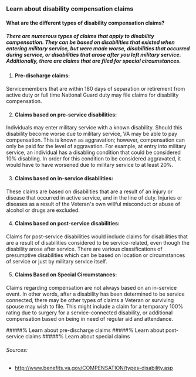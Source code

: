 ### Learn about disability compensation claims

#### What are the different types of disability compensation claims?

##### There are numerous types of claims that apply to disability compensation. They can be based on disabilities that existed when entering military service, but were made worse, disabilities that occurred during service, or disabilities that arose after you left military service. Additionally, there are claims that are filed for special circumstances.


1. #### Pre-discharge claims:
Servicemembers that are within 180 days of separation or retirement from active duty or full time National Guard duty may file claims for disability compensation.

2. #### Claims based on pre-service disabilities:
Individuals may enter military service with a known disability. Should this disability become worse due to military service, VA may be able to pay compensation. This is known as aggravation; however, compensation can only be paid for the level of aggravation. For example, at entry into military service, an individual has a disabling condition that could be considered 10% disabling. In order for this condition to be considered aggravated, it would have to have worsened due to military service to at least 20%.

3. #### Claims based on in-service disabilities:
These claims are based on disabilities that are a result of an injury or disease that occurred in active service, and in the line of duty. Injuries or diseases as a result of the Veteran's own willful misconduct or abuse of alcohol or drugs are excluded.

4. #### Claims based on post-service disabilities:
Claims for post-service disabilities would include claims for disabilities that are a result of disabilities considered to be service-related, even though the disability arose after service. There are various classifications of presumptive disabilities which can be based on location or circumstances of service or just by military service itself.

5. #### Claims Based on Special Circumstances:
Claims regarding compensation are not always based on an in-service event. In other words, after a disability has been determined to be service connected, there may be other types of claims a Veteran or surviving spouse may wish to file. This might include a claim for a temporary 100% rating due to surgery for a service-connected disability, or additional compensation based on being in need of regular aid and attendance.


#####% Learn about pre-discharge claims
#####% Learn about post-service claims
#####% Learn about special claims

###### Sources:
- http://www.benefits.va.gov/COMPENSATION/types-disability.asp
